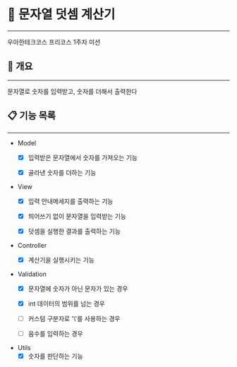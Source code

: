 # 🧮 문자열 덧셈 계산기

------

우아한테크코스 프리코스 1주차 미션


## 📌 개요

------

문자열로 숫자를 입력받고, 숫자를 더해서 출력한다


## 📋 기능 목록

------

- Model
    - [x] 입력받은 문자열에서 숫자를 가져오는 기능
    - [x] 골라낸 숫자를 더하는 기능


- View
    - [x] 입력 안내메세지를 출력하는 기능
    - [x] 띄어쓰기 없이 문자열을 입력받는 기능
    - [x] 덧셈을 실행한 결과를 출력하는 기능


- Controller
    - [x] 계산기을 실행시키는 기능


- Validation
    - [x] 문자열에 숫자가 아닌 문자가 있는 경우
    - [x] int 데이터의 범위를 넘는 경우
    - [ ] 커스텀 구분자로 '\\'를 사용하는 경우
    - [ ] 음수를 입력하는 경우


- Utils
    - [x] 숫자를 판단하는 기능